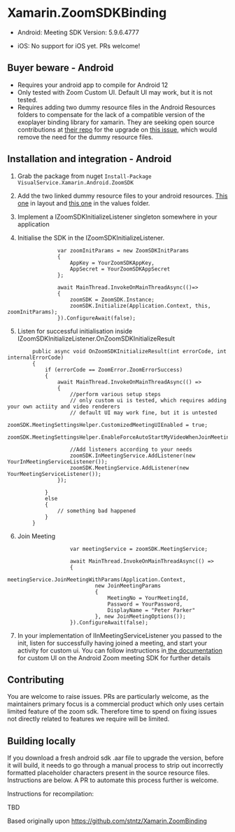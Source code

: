 ﻿# Xamarin.ZoomSDKBinding
 
 * Android: Meeting SDK Version: 5.9.6.4777
 
 * iOS: No support for iOS yet. PRs welcome!
 
 ## Buyer beware - Android
 
 * Requires your android app to compile for Android 12
 * Only tested with Zoom Custom UI. Default UI may work, but it is not tested.
 * Requires adding two dummy resource files in the Android Resources folders to compensate for the lack of a compatible version of the exoplayer binding library for xamarin. They are seeking open source contributions at [their repo](https://github.com/Baseflow/ExoPlayerXamarin) for the upgrade on [this issue](https://github.com/Baseflow/ExoPlayerXamarin/issues/116#issuecomment-884687316), which would remove the need for the dummy resource files.
 
## Installation and integration - Android
 
1. Grab the package from nuget ```Install-Package VisualService.Xamarin.Android.ZoomSDK```

2. Add the two linked dummy resource files to your android resources. [This one](TBC) in layout and [this one](TBC) in the values folder.

3. Implement a IZoomSDKInitializeListener singleton somewhere in your application

4. Initialise the SDK in the IZoomSDKInitializeListener.

```
                var zoomInitParams = new ZoomSDKInitParams
                {
                    AppKey = YourZoomSDKAppKey,
                    AppSecret = YourZoomSDKAppSecret
                };
                
                await MainThread.InvokeOnMainThreadAsync(()=>
                {
                    zoomSDK = ZoomSDK.Instance;
                    zoomSDK.Initialize(Application.Context, this, zoomInitParams);
                }).ConfigureAwait(false);
```

5. Listen for successful initialisation inside IZoomSDKInitializeListener.OnZoomSDKInitializeResult

```
        public async void OnZoomSDKInitializeResult(int errorCode, int internalErrorCode)
        {
            if (errorCode == ZoomError.ZoomErrorSuccess)
            {
                await MainThread.InvokeOnMainThreadAsync(() =>
                {
                    //perform various setup steps
                    // only custom ui is tested, which requires adding your own actiity and video renderers
                    // default UI may work fine, but it is untested
                    zoomSDK.MeetingSettingsHelper.CustomizedMeetingUIEnabled = true; 
                    zoomSDK.MeetingSettingsHelper.EnableForceAutoStartMyVideoWhenJoinMeeting(false);
                    
                    //Add listeners according to your needs
                    zoomSDK.InMeetingService.AddListener(new YourInMeetingServiceListener());
                    zoomSDK.MeetingService.AddListener(new YourMeetingServiceListener());
                });

            }
            else
            {
                // something bad happened
            }
        }
```

6. Join Meeting

```
                    var meetingService = zoomSDK.MeetingService;

                    await MainThread.InvokeOnMainThreadAsync(() =>
                    {
                        meetingService.JoinMeetingWithParams(Application.Context,
                            new JoinMeetingParams
                            {
                                MeetingNo = YourMeetingId,
                                Password = YourPassword,
                                DisplayName = "Peter Parker"
                            }, new JoinMeetingOptions());
                    }).ConfigureAwait(false);
 ```
 
 7. In your implementation of IInMeetingServiceListener you passed to the init, listen for successfully having joined a meeting, and start your activity for custom ui. You can follow instructions in[ the documentation](https://marketplace.zoom.us/docs/sdk/native-sdks/android/) for custom UI on the Android Zoom meeting SDK for further details

## Contributing

You are welcome to raise issues. PRs are particularly welcome, as the maintainers primary focus is a commercial product which only uses certain limited feature of the zoom sdk. Therefore time to spend on fixing issues not directly related to features we require will be limited.

## Building locally

If you download a fresh android sdk .aar file to upgrade the version, before it will build, it needs to go through a manual process to strip out incorrectly formatted placeholder characters present in the source resource files. Instructions are below. A PR to automate this process further is welcome.

Instructions for recompilation:


TBD




Based originally upon https://github.com/stntz/Xamarin.ZoomBinding
